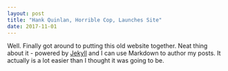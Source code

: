 ```yaml
---
layout: post
title: "Hank Quinlan, Horrible Cop, Launches Site"
date: 2017-11-01
---
```


Well. Finally got around to putting this old website together. Neat thing about it - powered by [Jekyll](http://jekyllrb.com) and I can use Markdown to author my posts. It actually is a lot easier than I thought it was going to be.
